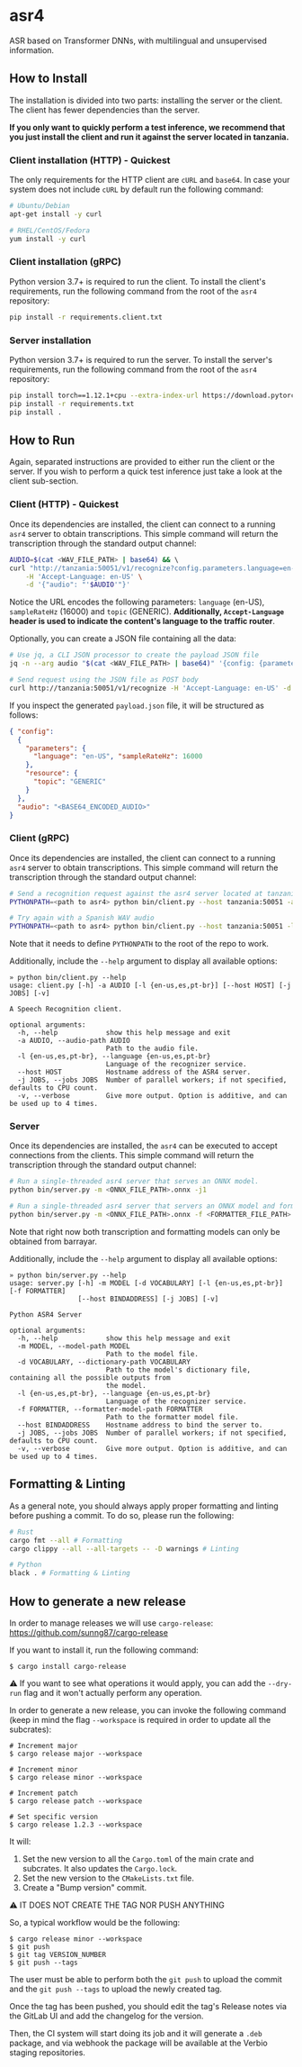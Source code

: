 # asr4

ASR based on Transformer DNNs, with multilingual and unsupervised information.

## How to Install

The installation is divided into two parts: installing the server or the client. The client has fewer dependencies than the server.  

**If you only want to quickly perform a test inference, we recommend that you just install the client and run it against the server located in tanzania.**

### Client installation (HTTP) - **Quickest**

The only requirements for the HTTP client are `cURL` and `base64`. In case your system does not include `cURL` by default run the following command:

```sh
# Ubuntu/Debian
apt-get install -y curl

# RHEL/CentOS/Fedora
yum install -y curl
```

### Client installation (gRPC)

Python version 3.7+ is required to run the client. 
To install the client's requirements, run the following command from the root of the `asr4` repository:

```sh
pip install -r requirements.client.txt
```

### Server installation

Python version 3.7+ is required to run the server. 
To install the server's requirements, run the following command from the root of the `asr4` repository:

```sh
pip install torch==1.12.1+cpu --extra-index-url https://download.pytorch.org/whl/cpu
pip install -r requirements.txt
pip install .
```

## How to Run

Again, separated instructions are provided to either run the client or the server. If you wish to perform a quick test inference just take a look at the client sub-section.

### Client (HTTP) - **Quickest**

Once its dependencies are installed, the client can connect to a running `asr4` server to obtain transcriptions. This simple command will return the transcription through the standard output channel:

```sh
AUDIO=$(cat <WAV_FILE_PATH> | base64) && \                        
curl "http://tanzania:50051/v1/recognize?config.parameters.language=en-US&config.parameters.sampleRateHz=16000&config.resource.topic=GENERIC" \
    -H 'Accept-Language: en-US' \
    -d '{"audio": "'$AUDIO'"}'
```

Notice the URL encodes the following parameters: `language` (en-US), `sampleRateHz` (16000) and `topic` (GENERIC). **Additionally, `Accept-Language` header is used to indicate the content's language to the traffic router**.

Optionally, you can create a JSON file containing all the data:

```sh
# Use jq, a CLI JSON processor to create the payload JSON file
jq -n --arg audio "$(cat <WAV_FILE_PATH> | base64)" '{config: {parameters: {language: "en-US", sampleRateHz: 16000}, resource: {topic: "GENERIC"}}, audio: $audio}' > payload.json

# Send request using the JSON file as POST body
curl http://tanzania:50051/v1/recognize -H 'Accept-Language: en-US' -d @payload.json
```

If you inspect the generated `payload.json` file, it will be structured as follows:

```json
{ "config": 
  { 
    "parameters": { 
      "language": "en-US", "sampleRateHz": 16000 
    }, 
    "resource": { 
      "topic": "GENERIC" 
    } 
  },
  "audio": "<BASE64_ENCODED_AUDIO>"
}
```


### Client (gRPC)

Once its dependencies are installed, the client can connect to a running `asr4` server to obtain transcriptions. This simple command will return the transcription through the standard output channel:

```sh
# Send a recognition request against the asr4 server located at tanzania and obtain the transcription of a WAV audio
PYTHONPATH=<path to asr4> python bin/client.py --host tanzania:50051 -a <WAV_FILE_PATH>.wav # default language en-US; Supported en-US, es and pt-BR.

# Try again with a Spanish WAV audio
PYTHONPATH=<path to asr4> python bin/client.py --host tanzania:50051 -l es -a <WAV_FILE_PATH>.wav
```

Note that it needs to define `PYTHONPATH` to the root of the repo to work.

Additionally, include the `--help` argument to display all available options:

```
» python bin/client.py --help
usage: client.py [-h] -a AUDIO [-l {en-us,es,pt-br}] [--host HOST] [-j JOBS] [-v]

A Speech Recognition client.

optional arguments:
  -h, --help            show this help message and exit
  -a AUDIO, --audio-path AUDIO
                        Path to the audio file.
  -l {en-us,es,pt-br}, --language {en-us,es,pt-br}
                        Language of the recognizer service.
  --host HOST           Hostname address of the ASR4 server.
  -j JOBS, --jobs JOBS  Number of parallel workers; if not specified, defaults to CPU count.
  -v, --verbose         Give more output. Option is additive, and can be used up to 4 times.
```


### Server

Once its dependencies are installed, the `asr4` can be executed to accept connections from the clients. This simple command will return the transcription through the standard output channel:

```sh
# Run a single-threaded asr4 server that serves an ONNX model.
python bin/server.py -m <ONNX_FILE_PATH>.onnx -j1

# Run a single-threaded asr4 server that servers an ONNX model and formats the transcription.
python bin/server.py -m <ONNX_FILE_PATH>.onnx -f <FORMATTER_FILE_PATH>.fm -j1
```

Note that right now both transcription and formatting models can only be obtained from barrayar.

Additionally, include the `--help` argument to display all available options:

```
» python bin/server.py --help
usage: server.py [-h] -m MODEL [-d VOCABULARY] [-l {en-us,es,pt-br}] [-f FORMATTER]
                 [--host BINDADDRESS] [-j JOBS] [-v]

Python ASR4 Server

optional arguments:
  -h, --help            show this help message and exit
  -m MODEL, --model-path MODEL
                        Path to the model file.
  -d VOCABULARY, --dictionary-path VOCABULARY
                        Path to the model's dictionary file, containing all the possible outputs from
                        the model.
  -l {en-us,es,pt-br}, --language {en-us,es,pt-br}
                        Language of the recognizer service.
  -f FORMATTER, --formatter-model-path FORMATTER
                        Path to the formatter model file.
  --host BINDADDRESS    Hostname address to bind the server to.
  -j JOBS, --jobs JOBS  Number of parallel workers; if not specified, defaults to CPU count.
  -v, --verbose         Give more output. Option is additive, and can be used up to 4 times.
```


## Formatting & Linting

As a general note, you should always apply proper formatting and linting before pushing a commit. To do so, please run the following:

```sh
# Rust
cargo fmt --all # Formatting
cargo clippy --all --all-targets -- -D warnings # Linting

# Python
black . # Formatting & Linting
```

## How to generate a new release

In order to manage releases we will use `cargo-release`: https://github.com/sunng87/cargo-release

If you want to install it, run the following command:

```
$ cargo install cargo-release
```

:warning: If you want to see what operations it would apply, you can add the `--dry-run` flag and it won't actually perform any operation.

In order to generate a new release, you can invoke the following command (keep in mind the flag `--workspace` is required in order to update all the subcrates):

```
# Increment major
$ cargo release major --workspace

# Increment minor
$ cargo release minor --workspace

# Increment patch
$ cargo release patch --workspace

# Set specific version
$ cargo release 1.2.3 --workspace 
```

It will:

1. Set the new version to all the `Cargo.toml` of the main crate and subcrates. It also updates the `Cargo.lock`.
2. Set the new version to the `CMakeLists.txt` file.
3. Create a "Bump version" commit.

⚠ IT DOES NOT CREATE THE TAG NOR PUSH ANYTHING

So, a typical workflow would be the following:

```
$ cargo release minor --workspace
$ git push 
$ git tag VERSION_NUMBER
$ git push --tags 
```
The user must be able to perform both the `git push` to upload the commit and the `git push --tags` to upload the newly created tag.

Once the tag has been pushed, you should edit the tag's Release notes via the GitLab UI and add the changelog for the version.

Then, the CI system will start doing its job and it will generate a `.deb` package, and via webhook the package will be available at the Verbio staging repositories.